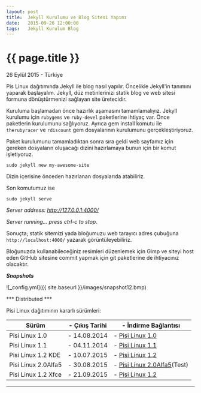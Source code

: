 ```yaml
---
layout: post
title:  Jekyll Kurulumu ve Blog Sitesi Yapımı
date:   2015-09-26 12:00:00
tags:   Jekyll Kurulum Blog
---
```


{{ page.title }}
================

<p class="meta">26 Eylül 2015 - Türkiye</p>

Pis Linux dağıtımında Jekyll ile blog nasıl yapılır. Öncelikle Jekyll'in tanımını yaparak başlayalım. Jekyll, düz metinlerinizi statik blog ve web sitesi formuna  dönüştürmenizi sağlayan site üretecidir.

Kuruluma başlamadan önce hazırlık aşamasını tamamlamalıyız. Jekyll kurulumu için ```rubygems``` ve ```ruby-devel``` paketlerine ihtiyaç var. Önce paketlerin kurulumunu sağlıyoruz. Ayrıca gem install komutu ile ```therubyracer``` ve ```rdiscount```
gem dosyalarının kurulumunu gerçekleştiriyoruz.

Paket kurulumunu tamamladıktan sonra sıra geldi web sayfamız için gereken dosyaların oluşacağı dizini hazırlamaya bunun için bir komut işletiyoruz.

```sudo jekyll new my-awesome-site```

Dizin içerisine önceden hazırlanan dosyalarıda atabiliriz.

Son komutumuz ise

```sudo jekyll serve```

*Server address: http://127.0.0.1:4000/*

*Server running... press ctrl-c to stop.*

Sonuçta; statik sitemizi yada bloğumuzu web tarayıcı adres çubuğuna ```http://localhost:4000/``` yazarak görüntüleyebiliriz.

Bloğunuzda kullanabileceğiniz resimleri düzenlemek için Gimp ve siteyi host eden GitHub sitesine commit yapmak için git paketlerine de ihtiyacınız olacaktır.

***Snapshots***

![_config.yml]({{ site.baseurl }}/images/snapshot12.bmp)

*** Distributed ***

Pisi Linux dağıtımının kararlı sürümleri:

| Sürüm                  |- Çıkış Tarihi |- İndirme Bağlantısı |
|------------------------|---------------|---------------------|
| Pisi Linux 1.0         |- 14.08.2014   |- [Pisi Linux 1.0](https://sourceforge.net/projects/pisilinux/files/1.0/)|
| Pisi Linux 1.1         |- 04.11.2014   |- [Pisi Linux 1.1](https://sourceforge.net/projects/pisilinux/files/1.1/)|
| Pisi Linux 1.2 KDE     |- 10.07.2015   |- [Pisi Linux 1.2](https://sourceforge.net/projects/pisilinux/files/1.2/)|
| Pisi Linux 2.0Alfa5    |- 30.08.2015   |- [Pisi Linux 2.0Alfa5](https://openload.co/f/vuimrNgPjSE/Pisi-Linux-2.0-Alfa5-KDE5-KaraKedi-x86_64.iso)(Test)
| Pisi Linux 1.2 Xfce    |- 21.09.2015   |- [Pisi Linux 1.2](https://openload.co/f/R6JeYpGW3BM/Pisi-Linux-1.2-XFCE-x86_64.iso)|


---